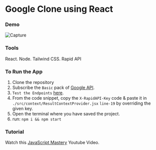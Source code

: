 # Google Clone using React

### Demo 
![Capture](https://user-images.githubusercontent.com/83405310/175789142-d35fd1be-f421-466f-9236-964c9df124fd.PNG)

### Tools
React.
Node.
Tailwind CSS.
Rapid API

### To Run the App 
1. Clone the repository
2. Subscribe the `Basic` pack of [Google API](https://rapidapi.com/standingapi-standingapi-default/api/1mdb-data-searching/pricing).
3. `Test the Endpoints` [here](https://rapidapi.com/standingapi-standingapi-default/api/1mdb-data-searching/).
4. From the code snippet, copy the `X-RapidAPI-Key` code & paste it in `./src/context/ResultContextProvider.jsx` `line-19` by overriding the given key.
5. Open the terminal where you have saved the project.
6. run: 
  `npm i && npm start` 

### Tutorial
Watch this [JavaScript Mastery](https://youtu.be/NDbruK1fzG8) Youtube Video.
